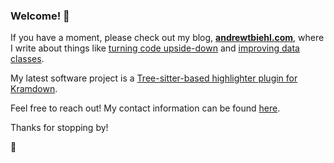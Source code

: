 ### Welcome! :wave:

If you have a moment, please check out my blog,
**[andrewtbiehl.com](https://andrewtbiehl.com)**, where I write about
things like [turning code upside-down](https://andrewtbiehl.com/blog/upside-down-code)
and [improving data classes](https://andrewtbiehl.com/blog/improving-data-classes).

My latest software project is a
[Tree-sitter-based highlighter plugin for Kramdown](https://github.com/andrewtbiehl/kramdown-syntax_tree_sitter).

Feel free to reach out! My contact information can be found
[here](https://andrewtbiehl.com/about#contact-me).

Thanks for stopping by!

:jack_o_lantern:
